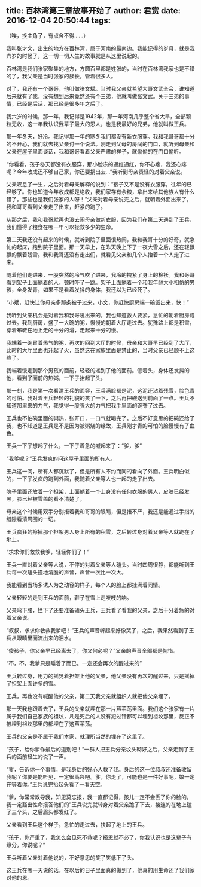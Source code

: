 title: 百林湾第三章故事开始了
author: 君赏
date: 2016-12-04 20:50:44
tags:
---
（唉，换主角了，有点舍不得......）

我叫张才文，出生的地方在百林湾，属于河南的最南边。我能记得的岁月，就是我六岁的时候了，这一切一切人生的故事就是从这里说起的。

百林湾是我们张家聚集的地方，方圆百里都是姓张的，当时在百林湾我家也是不错的了，我父亲是当时张家的族长，管着很多人。

对了，我还有一个哥哥，他叫做张文斌。当时我父亲就希望大哥文武全会，谁知道后来就有了我，没有想到后来竟然还有个三弟，他就叫做张文武。关于三弟的事情，已经是后话，那已经是很多年之后了。

我六岁的时候，那一年，我记得是1942年，那一年河南几乎整个省大旱，全部颗粒无收，这一年我认识我辈子最大的恩人，也是我最好的兄弟，他就叫做王兵。

那一年冬天，好冷。我记得那一年的寒冬我们都没有新衣服穿。我和我哥哥都十分的不开心，我们就去找父亲讨一个说法。刚走到父母的房间的门口，就听到母亲和父亲在屋子里面谈话，我和哥哥看着父亲严肃的样子，就偷偷的在门口偷听。

“你看看，孩子冬天都没有衣服穿，那小脸冻的通红通红，你不心疼，我还心疼呢？今年收成还不够自己家，你还要捐出去...”我听到母亲责怪的对着父亲说。

父亲叹息了一生，之后对着母亲解释的说到：“孩子又不是没有衣服穿，往年的已经够了。你也知道今年收成都是绝收，我们家存有余粮，拿出来给其他族人有什么错了。那些也是我们张家的人呀！”父亲对着母亲说完之后，就朝着外面出来了，我和哥哥看到父亲走了出来，赶紧的跑了。

从那之后，我和我哥就再也没去闹母亲做新衣服，因为我们在第二天遇到了王兵，我们懂得了粮食在哪一年可以拯救多少的生命。

第二天我还没有起来的时候，就听到院子里面很热闹，我和我哥十分的好奇，就急忙的起床，跑到院子里面。那一天早上，在昨天晚上下了一夜大雪之后，还在轻飘飘的飘着残雪。我和我哥还没有走出们，就看见父亲和几个人抬着一个人走了进来。

随着他们走进来，一股突然的冷气吹了进来，我冷的拽紧了身上的棉袄。我和哥哥看到架子上面躺着的人，顿时吓了一跳。架子上面躺着一个和我年龄大小相仿的男孩，全身发青，如果不是看着发抖的身体，我还以为已经死了。

“小斌，赶快让你母亲多那条被子过来，小文，你赶快厨房端一碗饭出来，快！”

我听到父亲机会是对着我和我哥吼出来的，我也知道救人要紧，急忙的朝着厨房跑过去。我到厨房，盛了一大碗的粥，慢慢的朝着大厅走过去。犹豫路上都是积雪，穿着布鞋在地上走的十分的滑，走起来十分的慢。

我端着一碗冒着热气的粥，再次的回到大厅的时候，母亲和大哥早已经到了大厅，此时的大厅里面也升起了火，虽然这在家族里面是禁止的，当时父亲已经顾不上这些了。

我端着饭走到那个男孩的面前，轻轻的递到了他的面前。低着头，身体还发抖的他，看到了面前的热粥，一下子抬起了头。

那一刻，我是第一次看清王兵的面容，王兵满脸都是泥，这泥还沾着残雪，脸色青的可怕。我对着王兵轻轻的礼貌的笑了一下，之后再把碗送到前面了一点。王兵不知道那里来的力气，我觉得一股强大的力气把我手里面的碗夺了过去。

王兵也不怕碗里面的粥热，张开口，一口气就喝完了。之后不好意思的把碗还给了我，也不知道是王兵是不是因为被粥烧的缘故，王兵刚才青的可怕的脸慢慢有了血色。

王兵一下子想起了什么，一下子着急的喊起来了：“爹，爹”

“我爹呢？”王兵发疯的问这屋子里面的所有人。

王兵这一问，所有人都沉默了，但是所有人不约而同的看向了外面。王兵明白似的，一下子发疯的跑到外面，我随着父亲等人也一起的走了出去。

院子里面还放着一个担架，上面躺着一个上身没有任何衣服的男人，皮肤已经发黑，脸已经被雪盖的看不清楚了。

母亲这个时候用双手分别捂着我和哥哥的眼睛，但是捂不严，我还是能通过手指的缝隙看清周围的一切。

王兵疯狂的擦掉那个担架男人身上所有的积雪，之后转过身对着父亲等人就跪在了地上。

“求求你们救救我爹，轻轻你们了！”

王兵一直对着父亲等人说，不停的对着父亲等人磕头。当时四周很静，都能听到王兵每一次磕头撞地清脆的声音，声音一次比一次大。

我能看到当场多诱人为之动容的样子，每个人的脸上都挂满着同情。

父亲轻轻的走到王兵的面前，鞋子在雪上走吱吱的响。

父亲弯下腰，拦下了还要准备磕头王兵，王兵看了看我的父亲，之后十分着急的对着父亲说。

“叔叔，求求你救救我爹吧！”王兵的声音听起来好像哭了，之后，我果然看到了王兵从眼睛里面流出来的泪水。

“傻孩子，你父亲早已经离去了，你又何必呢？”父亲的声音全部都是惋惜。

“不，不，我爹只是睡着了而已。一定还会再次的醒过来的”

王兵转过身，用力的摇晃着担架上他的父亲，他父亲没有再次的醒过来，只是摇掉了担架上面许多的雪。

王兵，再也没有喊醒他的父亲，第二天我父亲就组织人就把他父亲埋了。

那一天我也跟着去了，王兵的父亲就埋在那一片芦苇荡里面。我们这个张家有一片属于我们自己家族的祖坟，凡是死后的人没有犯过错都可以埋到祖坟那里，反正不被埋到祖坟那里的都埋在了这芦苇荡。

王兵的父亲是不属于我们本家，就理所当然的埋在了这里了。

“孩子，给你爹作最后的道别吧！”一群人把王兵分亲坟头砌好之后，父亲走到了王兵的面前轻生的说了一声。

“爹，告诉你一个事情，是我身后的好心人救了我。身后的这一位叔叔还准备收留我呢？你要是能听见，一定很高兴吧。爹，你走了，可能也是一件好事吧，娘一定在等着你。”王兵说完抬起头看了一看天空。

“爹，你常常教导我，知恩莫忘报，我一直都记得，孩儿一定不会丢了你的脸的，我一定豁出性命报答他们的”王兵说完就转身对着父亲跪了下去，接连的在地上磕了三个头，之后眉头都发红了。

父亲看到王兵这个样子，急忙的走过去，扶起了地上的王兵。

“孩子，你严重了，我怎么会见死不救呢？报恩就不必了，你我认识也是这辈子有缘分，你说呢？”

王兵听着父亲对着他说的，不好意思的笑了笑低下了头。

这王兵在哪一天说的话，在以后的日子里面真的做到了，他真的用生命还了我们家对他的恩。

